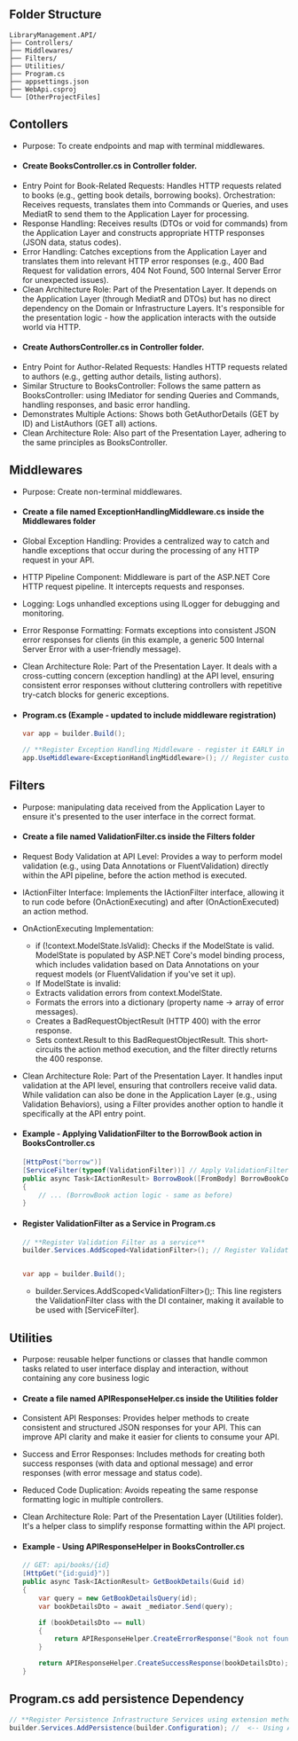 ## Folder Structure

```
LibraryManagement.API/
├── Controllers/
├── Middlewares/
├── Filters/
├── Utilities/
├── Program.cs
├── appsettings.json
├── WebApi.csproj
└── [OtherProjectFiles]
```

## Contollers

- Purpose: To create endpoints and map with terminal middlewares.
- #### Create BooksController.cs in Controller folder.
- Entry Point for Book-Related Requests: Handles HTTP requests related to books (e.g., getting book details, borrowing books).
  Orchestration: Receives requests, translates them into Commands or Queries, and uses MediatR to send them to the Application Layer for processing.
- Response Handling: Receives results (DTOs or void for commands) from the Application Layer and constructs appropriate HTTP responses (JSON data, status codes).
- Error Handling: Catches exceptions from the Application Layer and translates them into relevant HTTP error responses (e.g., 400 Bad Request for validation errors, 404 Not Found, 500 Internal Server Error for unexpected issues).
- Clean Architecture Role: Part of the Presentation Layer. It depends on the Application Layer (through MediatR and DTOs) but has no direct dependency on the Domain or Infrastructure Layers. It's responsible for the presentation logic - how the application interacts with the outside world via HTTP.
- #### Create AuthorsController.cs in Controller folder.
- Entry Point for Author-Related Requests: Handles HTTP requests related to authors (e.g., getting author details, listing authors).
- Similar Structure to BooksController: Follows the same pattern as BooksController: using IMediator for sending Queries and Commands, handling responses, and basic error handling.
- Demonstrates Multiple Actions: Shows both GetAuthorDetails (GET by ID) and ListAuthors (GET all) actions.
- Clean Architecture Role: Also part of the Presentation Layer, adhering to the same principles as BooksController.

## Middlewares

- Purpose: Create non-terminal middlewares.
- #### Create a file named ExceptionHandlingMiddleware.cs inside the Middlewares folder
- Global Exception Handling: Provides a centralized way to catch and handle exceptions that occur during the processing of any HTTP request in your API.
- HTTP Pipeline Component: Middleware is part of the ASP.NET Core HTTP request pipeline. It intercepts requests and responses.
- Logging: Logs unhandled exceptions using ILogger for debugging and monitoring.
- Error Response Formatting: Formats exceptions into consistent JSON error responses for clients (in this example, a generic 500 Internal Server Error with a user-friendly message).
- Clean Architecture Role: Part of the Presentation Layer. It deals with a cross-cutting concern (exception handling) at the API level, ensuring consistent error responses without cluttering controllers with repetitive try-catch blocks for generic exceptions.
- #### Program.cs (Example - updated to include middleware registration)

  ```csharp
  var app = builder.Build();

  // **Register Exception Handling Middleware - register it EARLY in the pipeline**
  app.UseMiddleware<ExceptionHandlingMiddleware>(); // Register custom middleware
  ```

## Filters

- Purpose: manipulating data received from the Application Layer to ensure it's presented to the user interface in the correct format.
- #### Create a file named ValidationFilter.cs inside the Filters folder
- Request Body Validation at API Level: Provides a way to perform model validation (e.g., using Data Annotations or FluentValidation) directly within the API pipeline, before the action method is executed.
- IActionFilter Interface: Implements the IActionFilter interface, allowing it to run code before (OnActionExecuting) and after (OnActionExecuted) an action method.
- OnActionExecuting Implementation:
  - if (!context.ModelState.IsValid): Checks if the ModelState is valid. ModelState is populated by ASP.NET Core's model binding process, which includes validation based on Data Annotations on your request models (or FluentValidation if you've set it up).
  - If ModelState is invalid:
  - Extracts validation errors from context.ModelState.
  - Formats the errors into a dictionary (property name -> array of error messages).
  - Creates a BadRequestObjectResult (HTTP 400) with the error response.
  - Sets context.Result to this BadRequestObjectResult. This short-circuits the action method execution, and the filter directly returns the 400 response.
- Clean Architecture Role: Part of the Presentation Layer. It handles input validation at the API level, ensuring that controllers receive valid data. While validation can also be done in the Application Layer (e.g., using Validation Behaviors), using a Filter provides another option to handle it specifically at the API entry point.
- #### Example - Applying ValidationFilter to the BorrowBook action in BooksController.cs
  ```csharp
  [HttpPost("borrow")]
  [ServiceFilter(typeof(ValidationFilter))] // Apply ValidationFilter using ServiceFilter
  public async Task<IActionResult> BorrowBook([FromBody] BorrowBookCommand command)
  {
      // ... (BorrowBook action logic - same as before)
  }
  ```
- #### Register ValidationFilter as a Service in Program.cs

  ```csharp
  // **Register Validation Filter as a service**
  builder.Services.AddScoped<ValidationFilter>(); // Register ValidationFilter in DI


  var app = builder.Build();
  ```

  - builder.Services.AddScoped\<ValidationFilter\>();: This line registers the ValidationFilter class with the DI container, making it available to be used with [ServiceFilter].

## Utilities

- Purpose: reusable helper functions or classes that handle common tasks related to user interface display and interaction, without containing any core business logic
- #### Create a file named APIResponseHelper.cs inside the Utilities folder
- Consistent API Responses: Provides helper methods to create consistent and structured JSON responses for your API. This can improve API clarity and make it easier for clients to consume your API.
- Success and Error Responses: Includes methods for creating both success responses (with data and optional message) and error responses (with error message and status code).
- Reduced Code Duplication: Avoids repeating the same response formatting logic in multiple controllers.
- Clean Architecture Role: Part of the Presentation Layer (Utilities folder). It's a helper class to simplify response formatting within the API project.
- #### Example - Using APIResponseHelper in BooksController.cs

  ```csharp
  // GET: api/books/{id}
  [HttpGet("{id:guid}")]
  public async Task<IActionResult> GetBookDetails(Guid id)
  {
      var query = new GetBookDetailsQuery(id);
      var bookDetailsDto = await _mediator.Send(query);

      if (bookDetailsDto == null)
      {
          return APIResponseHelper.CreateErrorResponse("Book not found.", StatusCodes.Status404NotFound); // Use helper for error
      }

      return APIResponseHelper.CreateSuccessResponse(bookDetailsDto); // Use helper for success
  }
  ```

## Program.cs add persistence Dependency

```csharp
// **Register Persistence Infrastructure Services using extension method**
builder.Services.AddPersistence(builder.Configuration); //  <-- Using AddPersistence extension method
```
